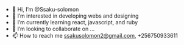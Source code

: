 - 👋 Hi, I’m @Ssaku-solomon
- 👀 I’m interested in developing webs and designing
- 🌱 I’m currently learning react, javascript, and ruby
- 💞️ I’m looking to collaborate on ...
- 📫 How to reach me ssakusolomon2@gmail.com, +256750933611

<!---
Ssaku-solomon/Ssaku-solomon is a ✨ special ✨ repository because its `README.md` (this file) appears on your GitHub profile.
You can click the Preview link to take a look at your changes.
--->
